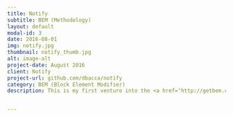 ```yaml
---
title: Notify
subtitle: BEM (Methodology)
layout: default
modal-id: 3
date: 2016-08-01
img: notify.jpg
thumbnail: notify_thumb.jpg
alt: image-alt
project-date: August 2016
client: Notify
project-url: github.com/dbacca/notify
category: BEM (Block Element Modifier)
description: This is my first venture into the <a href="http://getbem.com/">BEM</a>  (Block Element Modifier) Methodology. I really appreciate approachability of BEM standards and hope to use it on larger projects in the future so I can fully utilize the reusability of components that it is known for. <br><br><strong>View Live <a href="https://dbacca.github.io/notify">Notify Marketing Site</a></strong>


---
```

